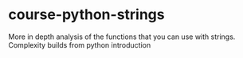 # course-python-strings
More in depth analysis of the functions that you can use with strings.  Complexity builds from python introduction 
